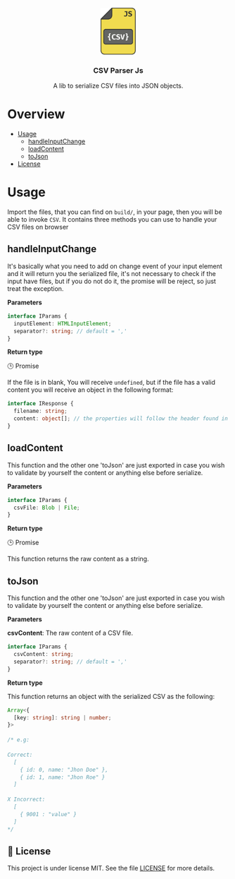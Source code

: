 <p align="center">
  <a href="https://github.com/github_username/repo_name">
    <img src="./.github/images/csv-parser-logo.png" alt="CSV Parser Js" width="80">
  </a>

  <h3 align="center">CSV Parser Js</h3>

  <p align="center">
    A lib to serialize CSV files into JSON objects.
  </p>
</p>

# Overview

- [Usage](#usage)
  - [handleInputChange](#handleInputChange)
  - [loadContent](#loadContent)
  - [toJson](#toJson)
  <!-- - [Contribute](#contribute) -->
- [License](#memo-license)

# Usage

Import the files, that you can find on `build/`, in your page, then you will be able to invoke `CSV`. It contains three methods you can use to handle your CSV files on browser

## **handleInputChange**

It's basically what you need to add on change event of your input element and it will return you the serialized file, it's not necessary to check if the input have files, but if you do not do it, the promise will be reject, so just treat the exception.

**Parameters**

```typescript
interface IParams {
  inputElement: HTMLInputElement;
  separator?: string; // default = ','
}
```

**Return type**

🕒 Promise

If the file is in blank, You will receive `undefined`, but if the file has a valid content you will receive an object in the following format:

```typescript
interface IResponse {
  filename: string;
  content: object[]; // the properties will follow the header found in this CSV file
}
```

## **loadContent**

This function and the other one 'toJson' are just exported in case you wish to validate by yourself the content or anything else before serialize.

**Parameters**

```typescript
interface IParams {
  csvFile: Blob | File;
}
```

**Return type**

🕒 Promise

This function returns the raw content as a string.

## **toJson**

This function and the other one 'toJson' are just exported in case you wish to validate by yourself the content or anything else before serialize.

**Parameters**

**csvContent**: The raw content of a CSV file.

```typescript
interface IParams {
  csvContent: string;
  separator?: string; // default = ','
}
```

**Return type**

This function returns an object with the serialized CSV as the following:

```typescript
Array<{
  [key: string]: string | number;
}>

/* e.g:

Correct:
  [
    { id: 0, name: "Jhon Doe" },
    { id: 1, name: "Jhon Roe" }
  ]

X Incorrect:
  [
    { 9001 : "value" }
  ]
*/
```

## :memo: License

This project is under license MIT. See the file [LICENSE](LICENSE) for more details.
